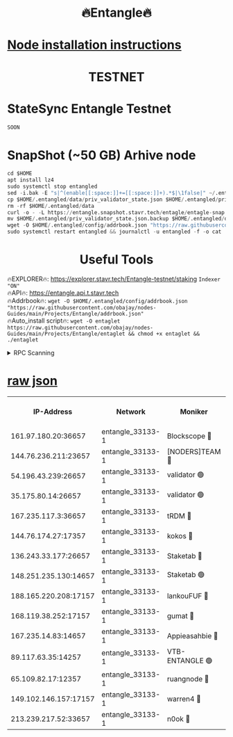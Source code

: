 <h1 align="center"> 🔥Entangle🔥</h1>

[Node installation instructions](https://github.com/obajay/nodes-Guides/tree/main/Projects/Entangle)
=

<h1 align="center"> TESTNET</h1>

# StateSync Entangle Testnet
```python
SOON
```
# SnapShot (~50 GB) Arhive node
```python
cd $HOME
apt install lz4
sudo systemctl stop entangled
sed -i.bak -E "s|^(enable[[:space:]]+=[[:space:]]+).*$|\1false|" ~/.entangled/config/config.toml
cp $HOME/.entangled/data/priv_validator_state.json $HOME/.entangled/priv_validator_state.json.backup
rm -rf $HOME/.entangled/data
curl -o - -L https://entangle.snapshot.stavr.tech/entagle/entagle-snap.tar.lz4 | lz4 -c -d - | tar -x -C $HOME/.entangled --strip-components 2
mv $HOME/.entangled/priv_validator_state.json.backup $HOME/.entangled/data/priv_validator_state.json
wget -O $HOME/.entangled/config/addrbook.json "https://raw.githubusercontent.com/obajay/nodes-Guides/main/Projects/Entangle/addrbook.json"
sudo systemctl restart entangled && journalctl -u entangled -f -o cat
```
 <h1 align="center"> Useful Tools</h1>
 
🔥EXPLORER🔥: https://explorer.stavr.tech/Entangle-testnet/staking        `Indexer "ON"` \
🔥API🔥:      https://entangle.api.t.stavr.tech \
🔥Addrbook🔥: ```wget -O $HOME/.entangled/config/addrbook.json "https://raw.githubusercontent.com/obajay/nodes-Guides/main/Projects/Entangle/addrbook.json"``` \
🔥Auto_install script🔥:  `wget -O entaglet https://raw.githubusercontent.com/obajay/nodes-Guides/main/Projects/Entangle/entaglet && chmod +x entaglet && ./entaglet`


<details>
<summary>RPC Scanning</summary>

<h2 align="center"> We scan nodes in real time every 4 hours. And we provide the final result of RPC endpoints.
We cannot influence the operation of these nodes in any way. </h2>


```python
If Voting Power is higher than 0 --> then the Node is a validator of the network and may be subject to attack and be a potential threat to the chain.
```
```python
We marked such validators with a red symbol
```

</details>

[raw json](https://rpc-check.entangt.stavr.tech/entangt/rpc-entangt-result.json)
=


<table><tr><th>IP-Address</th><th>Network</th><th>Moniker</th><th>Latest Block Height</th><th>Earliest Block Height</th><th>Catching Up</th><th>Tx Index</th><th>Voting Power</th><th>Scan Time</th></tr><tr><td>161.97.180.20:36657</td><td>entangle_33133-1</td><td>Blockscope 🔴</td><td>1573424</td><td>1</td><td>False</td><td>off</td><td>259586473635098</td><td>2024-01-08T18:22:58.122192632UTC</td></tr><tr><td>144.76.236.211:23657</td><td>entangle_33133-1</td><td>[NODERS]TEAM 🔴</td><td>1573426</td><td>1</td><td>False</td><td>off</td><td>47049700500000000</td><td>2024-01-08T18:23:10.699006849UTC</td></tr><tr><td>54.196.43.239:26657</td><td>entangle_33133-1</td><td>validator 🟢</td><td>1573428</td><td>1</td><td>False</td><td>on</td><td>0</td><td>2024-01-08T18:23:18.718456000UTC</td></tr><tr><td>35.175.80.14:26657</td><td>entangle_33133-1</td><td>validator 🟢</td><td>1573428</td><td>1</td><td>False</td><td>on</td><td>0</td><td>2024-01-08T18:23:19.603368663UTC</td></tr><tr><td>167.235.117.3:36657</td><td>entangle_33133-1</td><td>tRDM 🔴</td><td>1573428</td><td>1</td><td>False</td><td>on</td><td>156936948832723</td><td>2024-01-08T18:23:19.869322751UTC</td></tr><tr><td>144.76.174.27:17357</td><td>entangle_33133-1</td><td>kokos 🔴</td><td>1573426</td><td>145001</td><td>False</td><td>on</td><td>89890100000000</td><td>2024-01-08T18:23:07.493345164UTC</td></tr><tr><td>136.243.33.177:26657</td><td>entangle_33133-1</td><td>Staketab 🔴</td><td>1573427</td><td>660001</td><td>False</td><td>on</td><td>121550140155031</td><td>2024-01-08T18:23:13.092964570UTC</td></tr><tr><td>148.251.235.130:14657</td><td>entangle_33133-1</td><td>Staketab 🟢</td><td>1573424</td><td>660801</td><td>False</td><td>on</td><td>0</td><td>2024-01-08T18:22:57.849169962UTC</td></tr><tr><td>188.165.220.208:17157</td><td>entangle_33133-1</td><td>lankouFUF 🔴</td><td>1573425</td><td>725001</td><td>False</td><td>on</td><td>180899900000002</td><td>2024-01-08T18:23:03.114265732UTC</td></tr><tr><td>168.119.38.252:17157</td><td>entangle_33133-1</td><td>gumat 🔴</td><td>1573425</td><td>962001</td><td>False</td><td>on</td><td>314013548351851</td><td>2024-01-08T18:23:02.793131025UTC</td></tr><tr><td>167.235.14.83:14657</td><td>entangle_33133-1</td><td>Appieasahbie 🔴</td><td>1573428</td><td>1076001</td><td>False</td><td>on</td><td>44568809900999996</td><td>2024-01-08T18:23:18.974621159UTC</td></tr><tr><td>89.117.63.35:14257</td><td>entangle_33133-1</td><td>VTB-ENTANGLE 🟢</td><td>1573426</td><td>1162001</td><td>False</td><td>off</td><td>0</td><td>2024-01-08T18:23:08.089157892UTC</td></tr><tr><td>65.109.82.17:12357</td><td>entangle_33133-1</td><td>ruangnode 🔴</td><td>1573424</td><td>1312001</td><td>False</td><td>off</td><td>284850085360543</td><td>2024-01-08T18:22:58.468616534UTC</td></tr><tr><td>149.102.146.157:17157</td><td>entangle_33133-1</td><td>warren4 🔴</td><td>1573426</td><td>1436001</td><td>False</td><td>on</td><td>414417023854257</td><td>2024-01-08T18:23:10.466315973UTC</td></tr><tr><td>213.239.217.52:33657</td><td>entangle_33133-1</td><td>n0ok 🔴</td><td>1573427</td><td>1473427</td><td>False</td><td>off</td><td>46574292273662988</td><td>2024-01-08T18:23:17.298434040UTC</td></tr></table>
